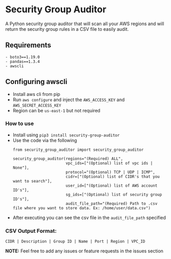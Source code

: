 # Security Group Auditor

A Python security group auditor that will scan all your AWS regions and
will return the security group rules in a CSV file to easily audit.

## Requirements
    - boto3==1.19.0
    - pandas==1.3.4
    - awscli

## Configuring awscli
- Install aws cli from pip
- Run `aws configure` and inject the `AWS_ACCESS_KEY` and `AWS_SECRET_ACCESS_KEY`
- Region can be `us-east-1` but not required

### How to use
- Install using `pip3 install security-group-auditor`
- Use the code via the following
    ```
    from security_group_auditor import security_group_auditor

    security_group_auditor(regions="(Required) ALL",
                           vpc_ids=["(Optional) list of vpc ids | None"],
                           protocol="(Optional) TCP | UDP | ICMP",
                           cidr=["(Optional) list of CIDR's that you want to search"],
                           user_id=["(Optional) list of AWS account ID's"],
                           sg_ids=["(Optional) list of security group ID's"],
                           audit_file_path="(Required) Path to .csv file where you want to store data. Ex: /home/user/data.csv")
    ```
- After executing you can see the csv file in the `audit_file_path` specified

### CSV Output Format:

`CIDR | Description | Group ID | Name | Port | Region | VPC_ID`

**NOTE:** Feel free to add any issues or feature requests in the issues section
